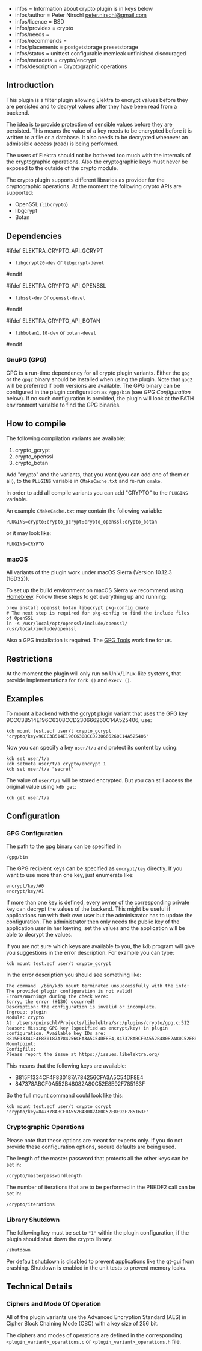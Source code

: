 - infos = Information about crypto plugin is in keys below
- infos/author = Peter Nirschl <peter.nirschl@gmail.com>
- infos/licence = BSD
- infos/provides = crypto
- infos/needs =
- infos/recommends =
- infos/placements = postgetstorage presetstorage
- infos/status = unittest configurable memleak unfinished discouraged
- infos/metadata = crypto/encrypt
- infos/description = Cryptographic operations

## Introduction

This plugin is a filter plugin allowing Elektra to encrypt values before they are
persisted and to decrypt values after they have been read from a backend.

The idea is to provide protection of sensible values before they are persisted.
This means the value of a key needs to be encrypted before it is written to a file or a database.
It also needs to be decrypted whenever an admissible access (read) is being performed.

The users of Elektra should not be bothered too much with the internals of the cryptographic operations.
Also the cryptographic keys must never be exposed to the outside of the crypto module.

The crypto plugin supports different libraries as provider for the cryptographic operations.
At the moment the following crypto APIs are supported:

- OpenSSL (`libcrypto`)
- libgcrypt
- Botan

## Dependencies

#ifdef ELEKTRA_CRYPTO_API_GCRYPT

- `libgcrypt20-dev` or `libgcrypt-devel`

#endif

#ifdef ELEKTRA_CRYPTO_API_OPENSSL

- `libssl-dev` or `openssl-devel`

#endif

#ifdef ELEKTRA_CRYPTO_API_BOTAN

- `libbotan1.10-dev` or `botan-devel`

#endif

### GnuPG (GPG)

GPG is a run-time dependency for all crypto plugin variants.
Either the `gpg` or the `gpg2` binary should be installed when using the plugin.
Note that `gpg2` will be preferred if both versions are available.
The GPG binary can be configured in the plugin configuration as `/gpg/bin` (see _GPG Configuration_ below).
If no such configuration is provided, the plugin will look at the PATH environment variable to find the GPG binaries.

## How to compile

The following compilation variants are available:

1. crypto_gcrypt
2. crypto_openssl
3. crypto_botan

Add "crypto" and the variants, that you want (you can add one of them or all), to the `PLUGINS` variable in `CMakeCache.txt` and re-run `cmake`.

In order to add all compile variants you can add "CRYPTO" to the `PLUGINS` variable.

An example `CMakeCache.txt` may contain the following variable:

    PLUGINS=crypto;crypto_gcrypt;crypto_openssl;crypto_botan

or it may look like:

    PLUGINS=CRYPTO

### macOS

All variants of the plugin work under macOS Sierra (Version 10.12.3 (16D32)).

To set up the build environment on macOS Sierra we recommend using [Homebrew](http://brew.sh/).
Follow these steps to get everything up and running:

    brew install openssl botan libgcrypt pkg-config cmake
    # The next step is required for pkg-config to find the include files of OpenSSL
    ln -s /usr/local/opt/openssl/include/openssl/ /usr/local/include/openssl

Also a GPG installation is required. The [GPG Tools](https://gpgtools.org) work fine for us.

## Restrictions

At the moment the plugin will only run on Unix/Linux-like systems, that provide implementations for `fork ()` and `execv ()`.

## Examples

To mount a backend with the gcrypt plugin variant that uses the GPG key 9CCC3B514E196C6308CCD230666260C14A525406, use:

    kdb mount test.ecf user/t crypto_gcrypt "crypto/key=9CCC3B514E196C6308CCD230666260C14A525406"

Now you can specify a key `user/t/a` and protect its content by using:

    kdb set user/t/a
    kdb setmeta user/t/a crypto/encrypt 1
    kdb set user/t/a "secret"

The value of `user/t/a` will be stored encrypted.
But you can still access the original value using `kdb get`:

    kdb get user/t/a

## Configuration

### GPG Configuration

The path to the gpg binary can be specified in

    /gpg/bin

The GPG recipient keys can be specified as `encrypt/key` directly.
If you want to use more than one key, just enumerate like:

    encrypt/key/#0
    encrypt/key/#1

If more than one key is defined, every owner of the corresponding private key can decrypt the values of the backend.
This might be useful if applications run with their own user but the administrator has to update the configuration.
The administrator then only needs the public key of the application user in her keyring, set the values and the application will be able to decrypt the values.

If you are not sure which keys are available to you, the `kdb` program will give you suggestions in the error description.
For example you can type:

    kdb mount test.ecf user/t crypto_gcrypt

In the error description you should see something like:

    The command ./bin/kdb mount terminated unsuccessfully with the info:
    The provided plugin configuration is not valid!
    Errors/Warnings during the check were:
    Sorry, the error (#130) occurred!
    Description: the configuration is invalid or incomplete.
    Ingroup: plugin
    Module: crypto
    At: /Users/pnirschl/Projects/libelektra/src/plugins/crypto/gpg.c:512
    Reason: Missing GPG key (specified as encrypt/key) in plugin configuration. Available key IDs are: B815F1334CF4F830187A784256CFA3A5C54DF8E4,847378ABCF0A552B48082A80C52E8E92F785163F
    Mountpoint:
    Configfile:
    Please report the issue at https://issues.libelektra.org/

This means that the following keys are available:

- B815F1334CF4F830187A784256CFA3A5C54DF8E4
- 847378ABCF0A552B48082A80C52E8E92F785163F

So the full mount command could look like this:

    kdb mount test.ecf user/t crypto_gcrypt "crypto/key=847378ABCF0A552B48082A80C52E8E92F785163F"

### Cryptographic Operations

Please note that these options are meant for experts only.
If you do not provide these configuration options, secure defaults are being used.

The length of the master password that protects all the other keys can be set in:

    /crypto/masterpasswordlength

The number of iterations that are to be performed in the PBKDF2 call can be set in:

    /crypto/iterations

### Library Shutdown

The following key must be set to `"1"` within the plugin configuration,
if the plugin should shut down the crypto library:

    /shutdown

Per default shutdown is disabled to prevent applications like the qt-gui from crashing.
Shutdown is enabled in the unit tests to prevent memory leaks.

## Technical Details

### Ciphers and Mode Of Operation

All of the plugin variants use the Advanced Encryption Standard (AES) in Cipher Block Chaining Mode (CBC) with a key size of 256 bit.

The ciphers and modes of operations are defined in the corresponding `<plugin_variant>_operations.c` or `<plugin_variant>_operations.h` file.
